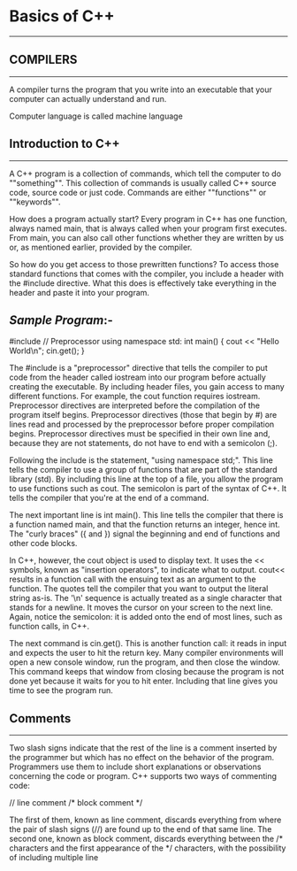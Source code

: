 # Basics of C++
---------------

## COMPILERS
----------

A compiler turns the program that you write into an executable that your computer can actually understand and run.

Computer language is called machine language

## Introduction to C++
-------------------

A C++ program is a collection of commands, which tell the computer to do ""something"". 
This collection of commands is usually called C++ source code, source code or just code. Commands are either ""functions"" or ""keywords"". 

How does a program actually start? Every program in C++ has one function, always named main, that is always called when your program first executes. 
From main, you can also call other functions whether they are written by us or, as mentioned earlier, provided by the compiler. 

So how do you get access to those prewritten functions?
To access those standard functions that comes with the compiler, you include a header with the #include directive.
What this does is effectively take everything in the header and paste it into your program.

*Sample Program*:-
----------------
#include <iostream>		// Preprocessor
using namespace std:
int main()
{
	cout << "Hello World\n";
	cin.get();
}


The #include is a "preprocessor" directive that tells the compiler to put code from the header called iostream into our program before actually creating the executable. By including header files, you gain access to many different functions. For example, the cout function requires iostream.
Preprocessor directives are interpreted before the compilation of the program itself begins.
 Preprocessor directives (those that begin by #) are lines read and processed by the preprocessor before proper compilation begins. Preprocessor directives must be specified in their own line and, because they are not statements, do not have to end with a semicolon (;).

Following the include is the statement, "using namespace std;". This line tells the compiler to use a group of functions that are part of the standard library (std). By including this line at the top of a file, you allow the program to use functions such as cout. The semicolon is part of the syntax of C++. It tells the compiler that you're at the end of a command.

The next important line is int main(). This line tells the compiler that there is a function named main, and that the function returns an integer, hence int. The "curly braces" ({ and }) signal the beginning and end of functions and other code blocks.

In C++, however, the cout object is used to display text. It uses the << symbols, known as "insertion operators", to indicate what to output.
cout<< results in a function call with the ensuing text as an argument to the function. The quotes tell the compiler that you want to output the literal string as-is. The '\n' sequence is actually treated as a single character that stands for a newline. It moves the cursor on your screen to the next line. Again, notice the semicolon: it is added onto the end of most lines, such as function calls, in C++. 

The next command is cin.get(). This is another function call: it reads in input and expects the user to hit the return key. Many compiler environments will open a new console window, run the program, and then close the window. This command keeps that window from closing because the program is not done yet because it waits for you to hit enter. Including that line gives you time to see the program run. 


## Comments
--------

Two slash signs indicate that the rest of the line is a comment inserted by the programmer but which has no effect on the behavior of the program. Programmers use them to include short explanations or observations concerning the code or program. 
C++ supports two ways of commenting code:

// line comment
/* block comment */ 

The first of them, known as line comment, discards everything from where the pair of slash signs (//) are found up to the end of that same line. The second one, known as block comment, discards everything between the /* characters and the first appearance of the */ characters, with the possibility of including multiple line

